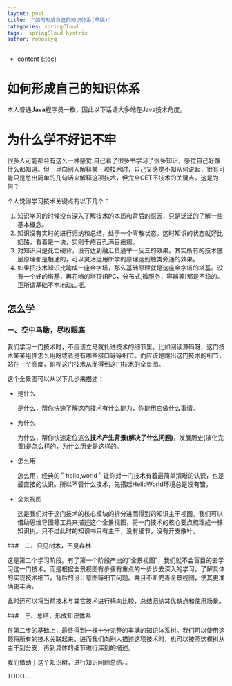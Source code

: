 ```yaml
---
layout: post
title:  "如何形成自己的知识体系(草稿)"
categories: springCloud
tags:  springCloud hystrix
author: roboslyq
---
```


* content
{:toc}
# 如何形成自己的知识体系

本人普通**Java**程序员一枚，因此以下话语大多站在Java技术角度。

# 为什么学不好记不牢

很多人可能都会有这么一种感觉:自己看了很多书学习了很多知识，感觉自己好像什么都知道。但一旦向别人解释某一项技术时，自己又感觉不知从何说起，很有可能只是憋出简单的几句话来解释这项技术，但完全GET不技术的关键点。这是为何？

个人觉得学习技术关键点有以下几个：

1. 知识学习的时候没有深入了解技术的本质和背后的原因，只是泛泛的了解一些基本概念。
2. 知识没有实时的进行归纳和总结，处于一个零散状态。这时知识的状态就好比奶酪，看着是一块，实则千疮百孔满目疮痍。
3. 对知识只是死亡硬背，没有达到融汇贯通举一反三的效果。其实所有的技术底层原理都是相通的，可以灵活运用所学的原理达到触类旁通的效果。
4. 如果把技术知识比喻成一座金字塔，那么基础原理就是这座金字塔的塔基。没有一个好的塔基，再花哨的塔顶(RPC，分布式,微服务，容器等)都是不稳的。正所谓基础不牢地动山摇。

## 怎么学

### 一、空中鸟瞰，尽收眼底

我们学习一门技术时，不应该立马就扎进技术的细节里。比如阅读源码呀，这门技术某某组件怎么用呀或者是有哪些接口等等细节。而应该是跳出这门技术的细节，站在一个高度，俯视这门技术从而得到这门技术的全景图。

这个全景图可以从以下几步来描述：

- 是什么

  是什么，帮你快速了解这门技术有什么能力，你能用它做什么事情。

- 为什么

  为什么，帮你快速定位这么**技术产生背景(解决了什么问题)**，发展历史(演化完善)是怎么样的，为什么历史是这样的。

- 怎么用

  怎么用，经典的＂hello,world＂让你对一门技术有着最简单清晰的认识，也是最直接的认识。所以不管什么技术，先搭起HelloWorld环境总是没有错。

- 全景视图

  这是我们对于这门技术的核心模块的拆分进而得到的知识主干视图。我们可以借助思维导图等工具来描述这个全景视图，将一门技术的核心要点梳理成一棵知识树。只不过此时的知识书只有主干，没有细节，没有开支散叶。

###　二、只见树木，不见森林

这是第二个学习阶段。有了第一个阶段产出的“全景视图”，我们就不会盲目的去学习这一门技术。而是根据全景视图有步骤有重点的一步步去深入的学习，了解具体的实现技术细节，背后的设计意图等细节问题。并且不断完善全景视图，使其更准确更丰满。

此时还可以将当前技术与其它技术进行横向比较，总结归纳其优缺点和使用场景。

###　三、总结，形成知识体系

在第二步的基础上，最终得到一棵十分完整的丰满的知识体系树。我们可以使用这颗将所有的技术关联起来。进而我们向别人描述这项技术时，也可以按照这棵树从主干到分支，再到具体的细节进行深刻的描述。

我们借助于这个知识树，进行知识回顾总结。。

TODO....

